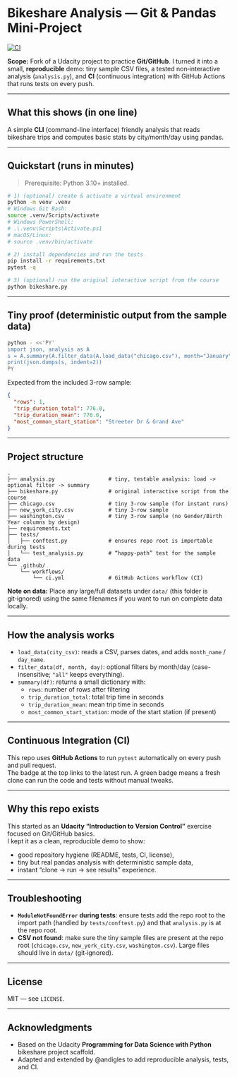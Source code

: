 # Bikeshare Analysis — Git & Pandas Mini-Project

[![CI](https://github.com/andigles/pdsnd_github/actions/workflows/ci.yml/badge.svg)](https://github.com/andigles/pdsnd_github/actions/workflows/ci.yml)

**Scope:** Fork of a Udacity project to practice **Git/GitHub**. I turned it into a small, **reproducible** demo: tiny sample CSV files, a tested non‑interactive analysis (`analysis.py`), and **CI** (continuous integration) with GitHub Actions that runs tests on every push.

---

## What this shows (in one line)
A simple **CLI** (command-line interface) friendly analysis that reads bikeshare trips and computes basic stats by city/month/day using pandas.

---

## Quickstart (runs in minutes)

> Prerequisite: Python 3.10+ installed.

```bash
# 1) (optional) create & activate a virtual environment
python -m venv .venv
# Windows Git Bash:
source .venv/Scripts/activate
# Windows PowerShell:
# .\.venv\Scripts\Activate.ps1
# macOS/Linux:
# source .venv/bin/activate

# 2) install dependencies and run the tests
pip install -r requirements.txt
pytest -q

# 3) (optional) run the original interactive script from the course
python bikeshare.py
```

---

## Tiny proof (deterministic output from the sample data)

```bash
python - <<'PY'
import json, analysis as A
s = A.summary(A.filter_data(A.load_data("chicago.csv"), month="January", day="Sunday"))
print(json.dumps(s, indent=2))
PY
```

Expected from the included 3-row sample:

```json
{
  "rows": 1,
  "trip_duration_total": 776.0,
  "trip_duration_mean": 776.0,
  "most_common_start_station": "Streeter Dr & Grand Ave"
}
```

---

## Project structure

```
.
├── analysis.py                 # tiny, testable analysis: load -> optional filter -> summary
├── bikeshare.py                # original interactive script from the course
├── chicago.csv                 # tiny 3-row sample (for instant runs)
├── new_york_city.csv           # tiny 3-row sample
├── washington.csv              # tiny 3-row sample (no Gender/Birth Year columns by design)
├── requirements.txt
├── tests/
│   ├── conftest.py             # ensures repo root is importable during tests
│   └── test_analysis.py        # “happy-path” test for the sample data
└── .github/
    └── workflows/
        └── ci.yml              # GitHub Actions workflow (CI)
```

**Note on data:** Place any large/full datasets under `data/` (this folder is git‑ignored) using the same filenames if you want to run on complete data locally.

---

## How the analysis works

- `load_data(city_csv)`: reads a CSV, parses dates, and adds `month_name` / `day_name`.
- `filter_data(df, month, day)`: optional filters by month/day (case-insensitive; `"all"` keeps everything).
- `summary(df)`: returns a small dictionary with:
  - `rows`: number of rows after filtering  
  - `trip_duration_total`: total trip time in seconds  
  - `trip_duration_mean`: mean trip time in seconds  
  - `most_common_start_station`: mode of the start station (if present)

---

## Continuous Integration (CI)

This repo uses **GitHub Actions** to run `pytest` automatically on every push and pull request.  
The badge at the top links to the latest run. A green badge means a fresh clone can run the code and tests without manual tweaks.

---

## Why this repo exists

This started as an **Udacity “Introduction to Version Control”** exercise focused on Git/GitHub basics.  
I kept it as a clean, reproducible demo to show:
- good repository hygiene (README, tests, CI, license),
- tiny but real pandas analysis with deterministic sample data,
- instant “clone → run → see results” experience.

---

## Troubleshooting

- **`ModuleNotFoundError` during tests**: ensure tests add the repo root to the import path (handled by `tests/conftest.py`) and that `analysis.py` is at the repo root.
- **CSV not found**: make sure the tiny sample files are present at the repo root (`chicago.csv`, `new_york_city.csv`, `washington.csv`). Large files should live in `data/` (git‑ignored).

---

## License

MIT — see `LICENSE`.

---

## Acknowledgments

- Based on the Udacity **Programming for Data Science with Python** bikeshare project scaffold.  
- Adapted and extended by @andigles to add reproducible analysis, tests, and CI.
